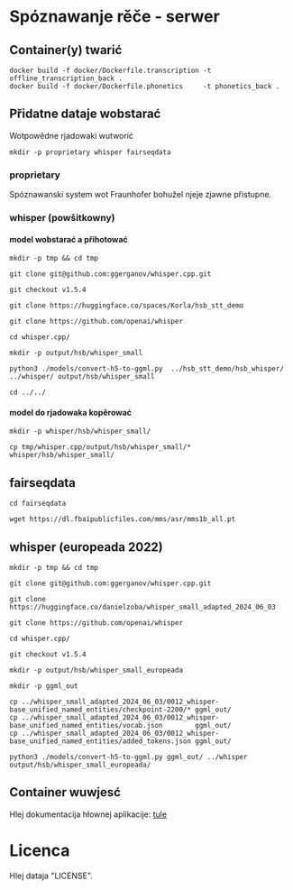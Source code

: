 # Spóznawanje rěče - serwer

## Container(y) twarić

```code
docker build -f docker/Dockerfile.transcription -t offline_transcription_back .
docker build -f docker/Dockerfile.phonetics     -t phonetics_back .
```

## Přidatne dataje wobstarać

Wotpowědne rjadowaki wutworić

```code
mkdir -p proprietary whisper fairseqdata
```

### proprietary

Spóznawanski system wot Fraunhofer bohužel njeje zjawne přistupne.

### whisper (powšitkowny)

#### model wobstarać a přihotować

```code
mkdir -p tmp && cd tmp

git clone git@github.com:ggerganov/whisper.cpp.git

git checkout v1.5.4

git clone https://huggingface.co/spaces/Korla/hsb_stt_demo

git clone https://github.com/openai/whisper

cd whisper.cpp/

mkdir -p output/hsb/whisper_small

python3 ./models/convert-h5-to-ggml.py  ../hsb_stt_demo/hsb_whisper/ ../whisper/ output/hsb/whisper_small

cd ../../
```

#### model do rjadowaka kopěrować

```code
mkdir -p whisper/hsb/whisper_small/

cp tmp/whisper.cpp/output/hsb/whisper_small/* whisper/hsb/whisper_small/
```

## fairseqdata

```code
cd fairseqdata

wget https://dl.fbaipublicfiles.com/mms/asr/mms1b_all.pt
```

## whisper (europeada 2022)

```code
mkdir -p tmp && cd tmp

git clone git@github.com:ggerganov/whisper.cpp.git

git clone https://huggingface.co/danielzoba/whisper_small_adapted_2024_06_03

git clone https://github.com/openai/whisper

cd whisper.cpp/

git checkout v1.5.4

mkdir -p output/hsb/whisper_small_europeada

mkdir -p ggml_out

cp ../whisper_small_adapted_2024_06_03/0012_whisper-base_unified_named_entities/checkpoint-2200/* ggml_out/
cp ../whisper_small_adapted_2024_06_03/0012_whisper-base_unified_named_entities/vocab.json        ggml_out/
cp ../whisper_small_adapted_2024_06_03/0012_whisper-base_unified_named_entities/added_tokens.json ggml_out/

python3 ./models/convert-h5-to-ggml.py ggml_out/ ../whisper output/hsb/whisper_small_europeada/

```

## Container wuwjesć

Hlej dokumentacija hłownej aplikacije: [tule](https://github.com/ZalozbaDev/uploader-recny-model) 

# Licenca

Hlej dataja "LICENSE".

